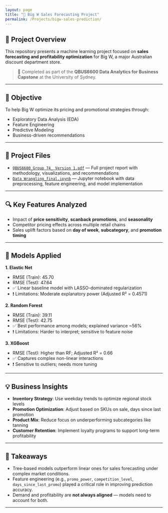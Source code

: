 ```yaml
---
layout: page
title: "🏬 Big W Sales Forecasting Project"
permalink: /Projects/bigw-sales-prediction/
---
```


## 📘 Project Overview

This repository presents a machine learning project focused on **sales forecasting and profitability optimization** for Big W, a major Australian discount department store.

> 📍 Completed as part of the **QBUS6600 Data Analytics for Business Capstone** at the University of Sydney.

---

## 🎯 Objective

To help Big W optimize its pricing and promotional strategies through:

- Exploratory Data Analysis (EDA)
- Feature Engineering
- Predictive Modeling
- Business-driven recommendations

---

## 📂 Project Files

- [`QBUS6600_Group 74_ Version 1.pdf`](./Big_W_report.pdf) — Full project report with methodology, visualizations, and recommendations  
- [`Data Wrangling_final.ipynb`](./Data%20Wrangling_final.ipynb) — Jupyter notebook with data preprocessing, feature engineering, and model implementation

---

## 🔍 Key Features Analyzed

- Impact of **price sensitivity**, **scanback promotions**, and **seasonality**
- Competitor pricing effects across multiple retail chains
- Sales uplift factors based on **day of week**, **subcategory**, and **promotion timing**

---

## 🤖 Models Applied

**1. Elastic Net**  
- RMSE (Train): 45.70  
- RMSE (Test): 47.64  
- ✅ Linear baseline model with LASSO-dominated regularization  
- ❗ Limitations: Moderate explanatory power (Adjusted R² = 0.4571)

**2. Random Forest**  
- RMSE (Train): 39.11  
- RMSE (Test): 42.75  
- ✅ Best performance among models; explained variance ~56%  
- ❗ Limitations: Harder to interpret; sensitive to feature noise

**3. XGBoost**  
- RMSE (Test): Higher than RF; Adjusted R² = 0.66  
- ✅ Captures complex non-linear interactions  
- ❗ Sensitive to outliers; needs more tuning

---

## 💡 Business Insights

- **Inventory Strategy**: Use weekday trends to optimize regional stock levels  
- **Promotion Optimization**: Adjust based on SKUs on sale, days since last promotion  
- **Product Mix**: Reduce focus on underperforming subcategories like tanning  
- **Customer Retention**: Implement loyalty programs to support long-term profitability

---

## 📝 Takeaways

- Tree-based models outperform linear ones for sales forecasting under complex market conditions.
- Feature engineering (e.g., `promo_power`, `competition_level`, `days_since_last_promo`) played a critical role in improving prediction accuracy.
- Demand and profitability are **not always aligned** — models need to account for both.

---
